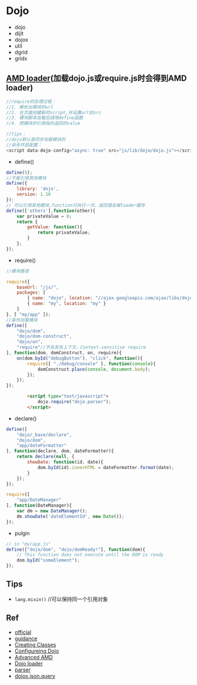 # Dojo

+ dojo
+ dijit
+ dojox
+ util
+ dgrid
+ gridx

## [AMD loader](https://dojotoolkit.org/documentation/tutorials/1.10/modules/)(加载dojo.js或require.js时会得到AMD loader)

```js
//require的处理过程：
//1. 解析出模块的url
//2. 在页面创建新的script,并设置url到src
//3. 模块脚本加载后调用define函数
//4. 把模块的引用指向返回的value

//tips：
//dojo默认是同步加载模块的
//异步开启配置：
<script data-dojo-config="async: true" src="js/lib/dojo/dojo.js"></script>
```


+ define() 

```js
define(5);
//不能引用其他模块
define({
    library: 'dojo',
    version: 1.10
});
// 可以引用其他模块,function只执行一次，返回值会被loader缓存
define(['others'],function(other){
    var privateValue = 0;
    return {
        getValue: function(){
            return privateValue;
        }
    };
});

```

+ require() 

```js
//模块路径

require({
    baseUrl: "/js/",
    packages: [
        { name: "dojo", location: "//ajax.googleapis.com/ajax/libs/dojo/1.10.4/" },
        { name: "my", location: "my" }
    ]
}, [ "my/app" ]);
//条件加载模块
define([
    "dojo/dom",
    "dojo/dom-construct",
    "dojo/on",
    "require"//不会丢失上下文，Context-sensitive require
], function(dom, domConstruct, on, require){
    on(dom.byId("debugButton"), "click", function(){
        require([ "./debug/console" ], function(console){
            domConstruct.place(console, document.body);
        });
    });
});
```

```html
		<script type="text/javascript">
			dojo.require("dojo.parser");
        </script>

```


+ declare()

```js
define([
    "dojo/_base/declare",
    "dojo/dom",
    "app/dateFormatter"
], function(declare, dom, dateFormatter){
    return declare(null, {
        showDate: function(id, date){
            dom.byId(id).innerHTML = dateFormatter.format(date);
        }
    });
});

require([
    "app/DateManager"
], function(DateManager){
    var dm = new DateManager();
    dm.showDate('dateElementId', new Date());
});
```
+ pulgin

```js
// in "my/app.js"
define(["dojo/dom", "dojo/domReady!"], function(dom){
    // This function does not execute until the DOM is ready
    dom.byId("someElement");
});
```

## Tips

+ `lang.mixin()` //可以保持同一个引用对象

## Ref

+ [official](https://dojotoolkit.org/)
+ [guidance](https://dojotoolkit.org/reference-guide/1.10/)
+ [Creating Classes](https://dojotoolkit.org/documentation/tutorials/1.10/declare/)
+ [Configureing Dojo](https://dojotoolkit.org/documentation/tutorials/1.10/dojo_config/)
+ [Advanced AMD](https://dojotoolkit.org/documentation/tutorials/1.10/modules_advanced/)
+ [Dojo loader](https://dojotoolkit.org/reference-guide/1.10/loader/)
+ [parser](https://dojotoolkit.org/reference-guide/1.10/dojo/parser.html)
+ [dojox.json.query](https://dojotoolkit.org/reference-guide/1.10/dojox/json/query.html#dojox-json-query)

